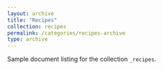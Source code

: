 ```yaml
---
layout: archive
title: "Recipes"
collection: recipes
permalink: /categories/recipes-archive
type: archive
---
```


Sample document listing for the collection `_recipes`.